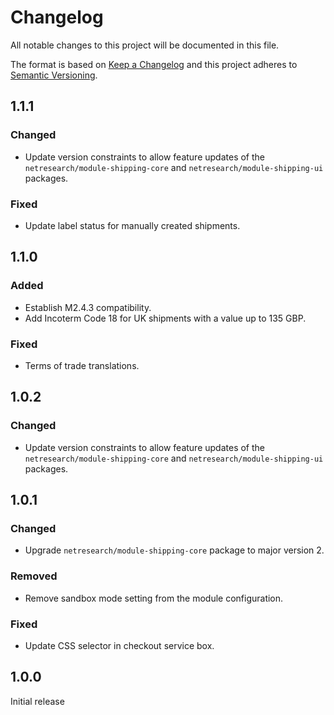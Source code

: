 # Changelog
All notable changes to this project will be documented in this file.

The format is based on [Keep a Changelog](http://keepachangelog.com/en/1.0.0/)
and this project adheres to [Semantic Versioning](http://semver.org/spec/v2.0.0.html).

## 1.1.1

### Changed

- Update version constraints to allow feature updates of the `netresearch/module-shipping-core` and `netresearch/module-shipping-ui` packages.

### Fixed

- Update label status for manually created shipments.

## 1.1.0

### Added

- Establish M2.4.3 compatibility.
- Add Incoterm Code 18 for UK shipments with a value up to 135 GBP.

### Fixed

- Terms of trade translations.

## 1.0.2

### Changed

- Update version constraints to allow feature updates of the `netresearch/module-shipping-core` and `netresearch/module-shipping-ui` packages.

## 1.0.1

### Changed

- Upgrade `netresearch/module-shipping-core` package to major version 2.

### Removed

- Remove sandbox mode setting from the module configuration.

### Fixed

- Update CSS selector in checkout service box.

## 1.0.0

Initial release
